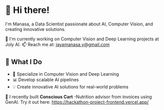 # 👋 Hi there! 

I'm Manasa, a Data Scientist passionate about AI, Computer Vision, and creating innovative solutions.

👯 I'm currently working on Computer Vision and Deep Learning projects at Joly AI.
📫 Reach me at: jayamanasa.y@gmail.com

## 🚀 What I Do

- 🤖 Specialize in Computer Vision and Deep Learning
- 📊 Develop scalable AI pipelines
- 💡 Create innovative AI solutions for real-world problems


🌱 I recently built **Conscious Cart** -Nutrition advisor from invoices using GenAI. Try it out here: https://hackathon-project-frontend.vercel.app/

<!--
**JayaManasa/JayaManasa** is a ✨ _special_ ✨ repository because its `README.md` (this file) appears on your GitHub profile.

Here are some ideas to get you started:

- 🔭 I’m currently working on ...
- 🌱 I’m currently learning ...
- 👯 I’m looking to collaborate on ...
- 🤔 I’m looking for help with ...
- 💬 Ask me about ...
- 📫 How to reach me: ...
- 😄 Pronouns: ...
- ⚡ Fun fact: ...
-->

